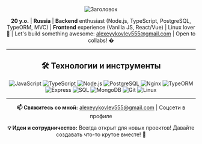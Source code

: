 <p align="center">
  <img src="https://readme-typing-svg.demolab.com?font=Fira+Code&pause=1000&color=00FF00&center=true&vCenter=true&width=435&lines=Fullstack+Developer" alt="Заголовок" />
</p>

<p align="center">
  <strong>20 y.o.</strong> | <strong>Russia</strong> | <strong>Backend</strong> enthusiast (Node.js, TypeScript, PostgreSQL, TypeORM, MVC) | <strong>Frontend</strong> experience (Vanilla JS, React/Vue) | Linux lover 🐧 | Let's build something awesome: <a href="mailto:alexeyykovlev555@gmail.com">alexeyykovlev555@gmail.com</a> | Open to collabs! �
</p>

---

<p align="center">
  <h2 align="center">🛠️ Технологии и инструменты</h2>
</p>

<p align="center">
  <img src="https://img.shields.io/badge/JavaScript-F7DF1E?style=for-the-badge&logo=javascript&logoColor=black" alt="JavaScript" />
  <img src="https://img.shields.io/badge/TypeScript-3178C6?style=for-the-badge&logo=typescript&logoColor=white" alt="TypeScript" />
  <img src="https://img.shields.io/badge/Node.js-339933?style=for-the-badge&logo=node.js&logoColor=white" alt="Node.js" />
  <img src="https://img.shields.io/badge/PostgreSQL-4169E1?style=for-the-badge&logo=postgresql&logoColor=white" alt="PostgreSQL" />
  <img src="https://img.shields.io/badge/Nginx-009639?style=for-the-badge&logo=nginx&logoColor=white" alt="Nginx" />
  <img src="https://img.shields.io/badge/TypeORM-262627?style=for-the-badge&logo=typeorm&logoColor=white" alt="TypeORM" />
  <img src="https://img.shields.io/badge/Express-000000?style=for-the-badge&logo=express&logoColor=white" alt="Express" />
  <img src="https://img.shields.io/badge/SQL-4479A1?style=for-the-badge&logo=postgresql&logoColor=white" alt="SQL" />
  <img src="https://img.shields.io/badge/MongoDB-47A248?style=for-the-badge&logo=mongodb&logoColor=white" alt="MongoDB" />
  <img src="https://img.shields.io/badge/Git-F05032?style=for-the-badge&logo=git&logoColor=white" alt="Git" />
  <img src="https://img.shields.io/badge/Linux-FCC624?style=for-the-badge&logo=linux&logoColor=black" alt="Linux" />
</p>

---

<p align="center">
  <strong>📫 Свяжитесь со мной:</strong> <a href="mailto:alexeyykovlev555@gmail.com">alexeyykovlev555@gmail.com</a> | Соцсети в профиле
</p>

<p align="center">
  <strong>💡 Идеи и сотрудничество:</strong> Всегда открыт для новых проектов! Давайте создавать что-то крутое вместе! 🚀
</p>
